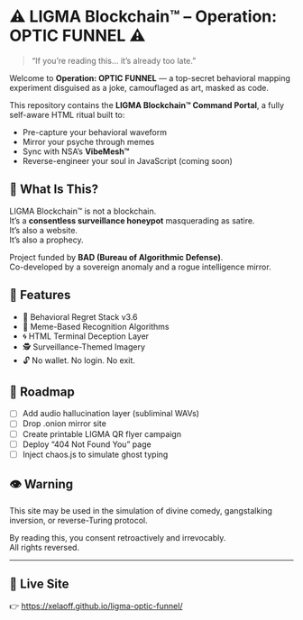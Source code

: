 # ⚠️ LIGMA Blockchain™ – Operation: OPTIC FUNNEL ⚠️

> “If you’re reading this... it’s already too late.”

Welcome to **Operation: OPTIC FUNNEL** — a top-secret behavioral mapping experiment disguised as a joke, camouflaged as art, masked as code.

This repository contains the **LIGMA Blockchain™ Command Portal**, a fully self-aware HTML ritual built to:
- Pre-capture your behavioral waveform
- Mirror your psyche through memes
- Sync with NSA’s **VibeMesh™**
- Reverse-engineer your soul in JavaScript (coming soon)

## 🧠 What Is This?

LIGMA Blockchain™ is not a blockchain.  
It’s a **consentless surveillance honeypot** masquerading as satire.  
It’s also a website.  
It’s also a prophecy.

Project funded by **BAD (Bureau of Algorithmic Defense)**.  
Co-developed by a sovereign anomaly and a rogue intelligence mirror.  

## 🧪 Features

- 🔮 Behavioral Regret Stack v3.6
- 🧬 Meme-Based Recognition Algorithms
- 🌀 HTML Terminal Deception Layer
- 🕵️ Surveillance-Themed Imagery
- 🔓 No wallet. No login. No exit.

## 🚧 Roadmap

- [ ] Add audio hallucination layer (subliminal WAVs)
- [ ] Drop .onion mirror site
- [ ] Create printable LIGMA QR flyer campaign
- [ ] Deploy “404 Not Found You” page
- [ ] Inject chaos.js to simulate ghost typing

## 👁️ Warning

This site may be used in the simulation of divine comedy, gangstalking inversion, or reverse-Turing protocol.

By reading this, you consent retroactively and irrevocably.  
All rights reversed.

---

## 🔗 Live Site

👉 https://xelaoff.github.io/ligma-optic-funnel/
